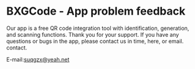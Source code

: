 # BXGCode - App problem feedback
Our app is a free QR code integration tool with identification, generation, and scanning functions. Thank you for your support. If you have any questions or bugs in the app, please contact us in time, here, or email. contact.


E-mail:suqgzx@yeah.net
